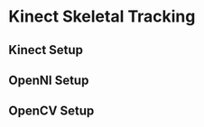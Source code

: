 <h1>Kinect Skeletal Tracking</h1>

<h2>Kinect Setup</h2>

<h2>OpenNI Setup</h2>

<h2>OpenCV Setup</h2>
